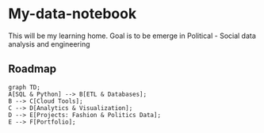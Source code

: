 # My-data-notebook
This will be my learning home. Goal is to be emerge in Political - Social data analysis and engineering 

## Roadmap 
``` mermaid
graph TD;
A[SQL & Python] --> B[ETL & Databases];
B --> C[Cloud Tools];
C --> D[Analytics & Visualization];
D --> E[Projects: Fashion & Politics Data];
E --> F[Portfolio];
